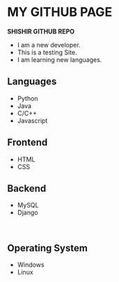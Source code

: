 # MY GITHUB PAGE
<strong>SHISHIR GITHUB REPO</strong><br>
- I am a new developer.<br>
- This is a testing Site.<br>
- I am learning new languages.<br>
## Languages
- Python<br>
- Java<br>
- C/C++<br>
- Javascript<br>
## Frontend
- HTML<br>
- CSS<br>
## Backend
- MySQL<br>
- Django<br>
<br>

## Operating System
- Windows<br>
- Linux

